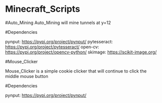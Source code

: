 # Minecraft_Scripts

#Auto_Mining
Auto_Mining will mine tunnels at y=12

#Dependencies

pynput: https://pypi.org/project/pynput/
pytesseract: https://pypi.org/project/pytesseract/
open-cv: https://pypi.org/project/opencv-python/
skimage: https://scikit-image.org/

#Mouse_Clicker

Mouse_Clicker is a simple cookie clicker that will continue to click the middle mouse button

#Dependencies

pynput: https://pypi.org/project/pynput/
